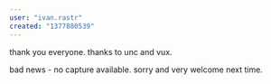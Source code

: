 ```yaml
---
user: "ivan.rastr"
created: "1377880539"
---
```


thank you everyone.
thanks to unc and vux.

bad news - no capture available. sorry and very welcome next time.
